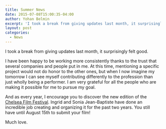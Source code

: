 ```yaml
---
title: Summer News
date: 2015-07-08T15:00:35-04:00
author: Yohan Belmin
excerpt: 'I took a break from giving updates last month, it surprisingly felt good. I have been happy to be working more consistently thanks to the trust that several companies and people put in me. '
layout: post
categories:
  - News
---
```

I took a break from giving updates last month, it surprisingly felt good.

I have been happy to be working more consistently thanks to the trust that several companies and people put in me. At this time, mentioning a specific project would not do honor to the other ones, but when I now imagine my tomorrow I can see myself contributing differently to the profession than just wholly being a performer. I am very grateful for all the people who are making it possible for me to pursue my goal.

And as every year, I encourage you to discover the new edition of the <a href="http://chelseafilm.org/" target="_blank">Chelsea Film Festival</a>. Ingrid and Sonia Jean-Baptiste have done an incredible job creating and organizing it for the past two years. You still have until August 15th to submit your film!

Much love.
